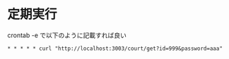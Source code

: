 # 定期実行

crontab -e で以下のように記載すれば良い

```
* * * * * curl "http://localhost:3003/court/get?id=999&password=aaa"
```
